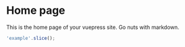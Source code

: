 # Home page
This is the home page of your vuepress site.
Go nuts with markdown.
```js
'example'.slice();
```
